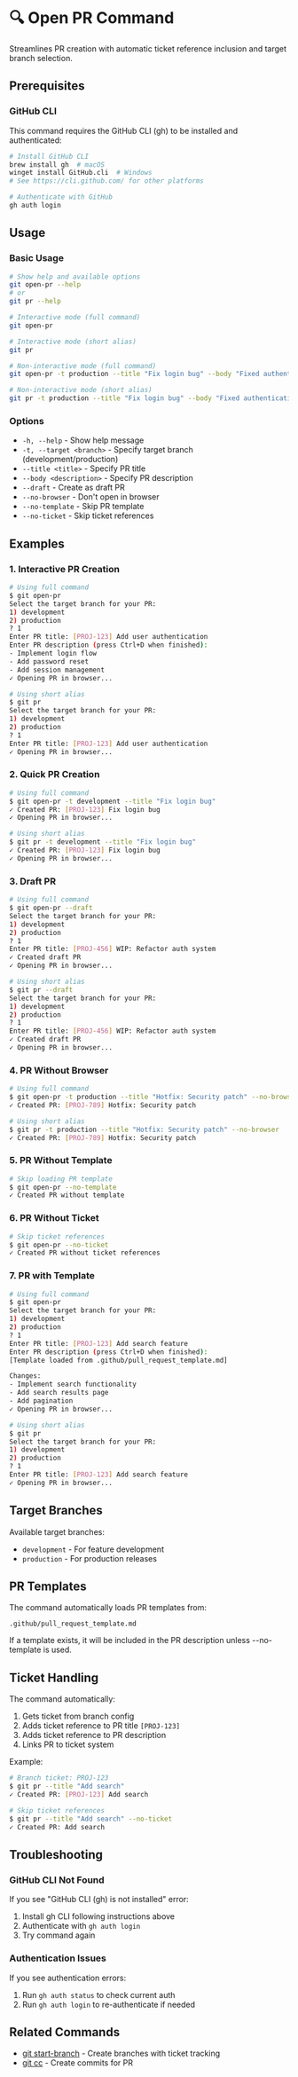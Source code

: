 # 🔍 Open PR Command

Streamlines PR creation with automatic ticket reference inclusion and target branch selection.

## Prerequisites

### GitHub CLI
This command requires the GitHub CLI (gh) to be installed and authenticated:

```bash
# Install GitHub CLI
brew install gh  # macOS
winget install GitHub.cli  # Windows
# See https://cli.github.com/ for other platforms

# Authenticate with GitHub
gh auth login
```

## Usage

### Basic Usage

```bash
# Show help and available options
git open-pr --help
# or
git pr --help

# Interactive mode (full command)
git open-pr

# Interactive mode (short alias)
git pr

# Non-interactive mode (full command)
git open-pr -t production --title "Fix login bug" --body "Fixed authentication flow"

# Non-interactive mode (short alias)
git pr -t production --title "Fix login bug" --body "Fixed authentication flow"
```

### Options

- `-h, --help` - Show help message
- `-t, --target <branch>` - Specify target branch (development/production)
- `--title <title>` - Specify PR title
- `--body <description>` - Specify PR description
- `--draft` - Create as draft PR
- `--no-browser` - Don't open in browser
- `--no-template` - Skip PR template
- `--no-ticket` - Skip ticket references

## Examples

### 1. Interactive PR Creation

```bash
# Using full command
$ git open-pr
Select the target branch for your PR:
1) development
2) production
? 1
Enter PR title: [PROJ-123] Add user authentication
Enter PR description (press Ctrl+D when finished):
- Implement login flow
- Add password reset
- Add session management
✓ Opening PR in browser...

# Using short alias
$ git pr
Select the target branch for your PR:
1) development
2) production
? 1
Enter PR title: [PROJ-123] Add user authentication
✓ Opening PR in browser...
```

### 2. Quick PR Creation

```bash
# Using full command
$ git open-pr -t development --title "Fix login bug"
✓ Created PR: [PROJ-123] Fix login bug
✓ Opening PR in browser...

# Using short alias
$ git pr -t development --title "Fix login bug"
✓ Created PR: [PROJ-123] Fix login bug
✓ Opening PR in browser...
```

### 3. Draft PR

```bash
# Using full command
$ git open-pr --draft
Select the target branch for your PR:
1) development
2) production
? 1
Enter PR title: [PROJ-456] WIP: Refactor auth system
✓ Created draft PR
✓ Opening PR in browser...

# Using short alias
$ git pr --draft
Select the target branch for your PR:
1) development
2) production
? 1
Enter PR title: [PROJ-456] WIP: Refactor auth system
✓ Created draft PR
✓ Opening PR in browser...
```

### 4. PR Without Browser

```bash
# Using full command
$ git open-pr -t production --title "Hotfix: Security patch" --no-browser
✓ Created PR: [PROJ-789] Hotfix: Security patch

# Using short alias
$ git pr -t production --title "Hotfix: Security patch" --no-browser
✓ Created PR: [PROJ-789] Hotfix: Security patch
```

### 5. PR Without Template

```bash
# Skip loading PR template
$ git open-pr --no-template
✓ Created PR without template
```

### 6. PR Without Ticket

```bash
# Skip ticket references
$ git open-pr --no-ticket
✓ Created PR without ticket references
```

### 7. PR with Template

```bash
# Using full command
$ git open-pr
Select the target branch for your PR:
1) development
2) production
? 1
Enter PR title: [PROJ-123] Add search feature
Enter PR description (press Ctrl+D when finished):
[Template loaded from .github/pull_request_template.md]

Changes:
- Implement search functionality
- Add search results page
- Add pagination
✓ Opening PR in browser...

# Using short alias
$ git pr
Select the target branch for your PR:
1) development
2) production
? 1
Enter PR title: [PROJ-123] Add search feature
✓ Opening PR in browser...
```

## Target Branches

Available target branches:
- `development` - For feature development
- `production` - For production releases

## PR Templates

The command automatically loads PR templates from:
```
.github/pull_request_template.md
```

If a template exists, it will be included in the PR description unless --no-template is used.

## Ticket Handling

The command automatically:
1. Gets ticket from branch config
2. Adds ticket reference to PR title `[PROJ-123]`
3. Adds ticket reference to PR description
4. Links PR to ticket system

Example:
```bash
# Branch ticket: PROJ-123
$ git pr --title "Add search"
✓ Created PR: [PROJ-123] Add search

# Skip ticket references
$ git pr --title "Add search" --no-ticket
✓ Created PR: Add search
```

## Troubleshooting

### GitHub CLI Not Found
If you see "GitHub CLI (gh) is not installed" error:
1. Install gh CLI following instructions above
2. Authenticate with `gh auth login`
3. Try command again

### Authentication Issues
If you see authentication errors:
1. Run `gh auth status` to check current auth
2. Run `gh auth login` to re-authenticate if needed

## Related Commands

- [git start-branch](start-branch.md) - Create branches with ticket tracking
- [git cc](conventional-commit.md) - Create commits for PR
